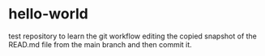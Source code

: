 # hello-world
test repository to learn the git workflow
editing the copied snapshot of the READ.md file from the main branch and then commit it.
